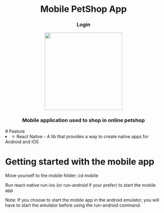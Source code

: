 
<div align = center >
  <h1>Mobile PetShop App</h1>
  <h3>Login</h3>
 <img src="https://user-images.githubusercontent.com/69490077/135636943-efc1e0b7-563c-4a0e-9fd6-90f7b89e4cc1.jpg" width="250px"/>
  <h3>Mobile application used to shop in online petshop</h3>
</div>
# Feature

<li>
⚛️ React Native - A lib that provides a way to create native apps for Android and iOS
</li>


# Getting started with the mobile app
<p>Move yourself to the mobile folder: cd mobile</p>
<p>Run react-native run-ios (or run-android if your prefer) to start the mobile app</p>

Note: If you choose to start the mobile app in the android emulator, you will have to start the emulator before using the run-android command.
